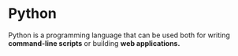 # Python
Python is a programming language that can be used both for writing **command-line scripts** or building **web applications.**